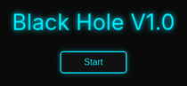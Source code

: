 <!DOCTYPE html>
<html lang="en">
<head>
  <meta charset="UTF-8">
  <meta name="viewport" content="width=device-width, initial-scale=1.0">
  <meta name="description" content="Black Hole V1.0: Open-source wireless testing tool powered by RTL8720DN.">
  <meta name="keywords" content="Black Hole, wireless testing, RTL8720, cybersecurity, open-source">
  <meta name="author" content="unnamedperson488">
  <meta property="og:title" content="Black Hole V1.0">
  <meta property="og:description" content="Explore wireless testing with Black Hole V1.0.">
  <meta property="og:image" content="https://via.placeholder.com/1200x630?text=Black+Hole+V1.0">
  <meta property="og:url" content="https://unnamedperson488.github.io/BlackHoleV1.0">
  <meta name="twitter:card" content="summary_large_image">
  <meta http-equiv="Content-Security-Policy" content="default-src 'self'; script-src 'self' https://cdnjs.cloudflare.com; style-src 'self' 'unsafe-inline' https://cdnjs.cloudflare.com; img-src 'self' https://via.placeholder.com https://raw.githubusercontent.com; connect-src 'self' https://github.com; frame-src 'self' https://www.youtube.com;">
  <link rel="stylesheet" href="https://cdnjs.cloudflare.com/ajax/libs/font-awesome/6.4.0/css/all.min.css">
  <link href="https://fonts.googleapis.com/css2?family=Orbitron:wght@400;700&display=swap" rel="stylesheet">
  <title>Black Hole V1.0</title>
  <style>
    :root {
      --primary-color: #00eaff;
      --accent-color: #22ff00;
      --bg-color: #0a0a0a;
      --card-bg: rgba(17, 17, 17, 0.8);
      --text-color: #e0e0e0;
      --shadow-glow: 0 0 10px rgba(0, 234, 255, 0.4);
    }

    [data-theme="light"] {
      --bg-color: #f5f5f5;
      --card-bg: rgba(255, 255, 255, 0.9);
      --text-color: #333;
      --shadow-glow: 0 0 10px rgba(0, 234, 255, 0.2);
    }

    body {
      background-color: var(--bg-color);
      color: var(--text-color);
      font-family: 'Orbitron', sans-serif;
      font-size: 18px;
      line-height: 1.6;
      margin: 0;
      position: relative;
      overflow-x: hidden;
      transition: background-color 0.3s ease, color 0.3s ease;
    }

    #boot-screen {
      position: fixed;
      top: 0;
      left: 0;
      width: 100%;
      height: 100%;
      background: #0a0a0a;
      display: flex;
      flex-direction: column;
      justify-content: center;
      align-items: center;
      z-index: 10000;
      opacity: 1;
      transition: opacity 0.5s ease;
    }

    #boot-screen.hidden {
      opacity: 0;
      pointer-events: none;
    }

    .boot-logo {
      font-size: 2.5rem;
      color: var(--primary-color);
      text-shadow: 0 0 10px var(--primary-color);
      animation: pulse 1.5s infinite;
      margin-bottom: 20px;
    }

    .boot-progress {
      width: 200px;
      height: 10px;
      background: #111;
      border: 2px solid var(--primary-color);
      border-radius: 5px;
      overflow: hidden;
      margin-bottom: 20px;
    }

    .boot-progress-fill {
      width: 0;
      height: 100%;
      background: var(--accent-color);
      transition: width 5s linear;
    }

    .start-button {
      width: 120px;
      height: 40px;
      background: #111;
      border: 2px solid var(--primary-color);
      border-radius: 6px;
      color: var(--primary-color);
      font-family: 'Orbitron', sans-serif;
      font-size: 1rem;
      font-weight: 500;
      cursor: pointer;
      box-shadow: var(--shadow-glow);
      transition: all 0.3s ease;
    }

    .start-button:hover {
      background: rgba(0, 234, 255, 0.2);
      transform: scale(1.05);
      box-shadow: 0 0 15px rgba(0, 234, 255, 0.7);
      animation: neon-flicker 0.5s ease-in-out;
    }

    .start-button:active, .start-button.pulse {
      animation: glow-burst 0.2s;
    }

    .start-button:disabled {
      opacity: 0.5;
      cursor: not-allowed;
    }

    @keyframes pulse {
      0%, 100% { transform: scale(1); }
      50% { transform: scale(1.05); }
    }

    @keyframes neon-flicker {
      0%, 100% { box-shadow: 0 0 10px var(--primary-color); }
      50% { box-shadow: 0 0 20px var(--primary-color), 0 0 30px var(--primary-color); }
    }

    @keyframes glow-burst {
      0% { box-shadow: 0 0 10px var(--primary-color); }
      50% { box-shadow: 0 0 20px var(--primary-color), 0 0 40px var(--primary-color); }
      100% { box-shadow: 0 0 10px var(--primary-color); }
    }

    .stars, .twinkling, .clouds {
      position: fixed;
      top: 0;
      left: 0;
      width: 100%;
      height: 100%;
      z-index: -1;
      opacity: 0;
      transition: opacity 1s ease;
    }

    .stars.loaded, .twinkling.loaded, .clouds.loaded {
      opacity: 1;
    }

    .stars {
      background: var(--bg-color) url('https://raw.githubusercontent.com/SelfMadeSystem/uiverse-contributions/main/quiet-snail-9/stars.png') repeat top center;
    }

    .twinkling {
      background: transparent url('https://raw.githubusercontent.com/SelfMadeSystem/uiverse-contributions/main/quiet-snail-9/twinkling.png') repeat top center;
      animation: move-twink-back 200s linear infinite;
    }

    .clouds {
      background: transparent url('https://raw.githubusercontent.com/SelfMadeSystem/uiverse-contributions/main/quiet-snail-9/clouds.png') repeat top center;
      animation: move-clouds-back 200s linear infinite;
      opacity: 0.5;
    }

    @keyframes move-twink-back {
      from { background-position: 0 0; }
      to { background-position: -10000px 5000px; }
    }

    @keyframes move-clouds-back {
      from { background-position: 0 0; }
      to { background-position: 10000px 0; }
    }

    .loading-spinner {
      position: fixed;
      top: 50%;
      left: 50%;
      transform: translate(-50%, -50%);
      border: 4px solid var(--primary-color);
      border-top: 4px solid var(--accent-color);
      border-radius: 50%;
      width: 40px;
      height: 40px;
      animation: spin 1s linear infinite;
      z-index: 9999;
      opacity: 1;
      transition: opacity 0.5s ease;
    }

    .loading-spinner.hidden {
      opacity: 0;
    }

    @keyframes spin {
      0% { transform: translate(-50%, -50%) rotate(0deg); }
      100% { transform: translate(-50%, -50%) rotate(360deg); }
    }

    .wrapper {
      width: 100%;
      background: var(--card-bg);
      padding: 10px 0;
      position: sticky;
      top: 0;
      z-index: 1000;
      box-shadow: var(--shadow-glow);
      backdrop-filter: blur(5px);
      display: none;
    }

    .wrapper.visible {
      display: block;
    }

    .text {
      display: flex;
      justify-content: center;
      align-items: center;
      border: 2px solid var(--primary-color);
      border-left: none;
      border-right: none;
      padding: 5px 0;
      box-shadow: var(--shadow-glow);
    }

    .name {
      font-size: 2.5rem;
      color: var(--primary-color);
      text-shadow: 0 0 5px var(--primary-color);
      font-weight: 700;
      text-align: center;
      margin: 0;
      padding: 10px 0;
    }

    .nav-wrapper {
      display: flex;
      justify-content: center;
      padding: 10px 0;
      display: none;
    }

    .nav-wrapper.visible {
      display: flex;
    }

    .card.nav-card {
      width: 100%;
      max-width: 900px;
      background: var(--card-bg);
      border: 2px solid var(--primary-color);
      border-radius: 10px;
      padding: 15px;
      box-shadow: var(--shadow-glow);
      backdrop-filter: blur(5px);
    }

    .card.nav-card .list {
      list-style: none;
      display: flex;
      flex-direction: row;
      flex-wrap: wrap;
      gap: 10px;
      padding: 0;
      margin: 0;
      justify-content: center;
    }

    .card.nav-card .list .element {
      flex: 1;
      min-width: 100px;
      padding: 8px 12px;
      color: var(--text-color);
      background: #111;
      border: 2px solid var(--primary-color);
      border-radius: 6px;
      text-align: center;
      cursor: pointer;
      transition: all 0.3s ease;
      outline: none;
    }

    .card.nav-card .list .element:hover {
      background: rgba(0, 234, 255, 0.2);
      color: var(--primary-color);
      transform: translateY(-2px);
      box-shadow: var(--shadow-glow);
      animation: neon-flicker 0.5s ease-in-out;
    }

    .card.nav-card .list .element:active, .card.nav-card .list .element.pulse {
      animation: glow-burst 0.2s;
    }

    .card.nav-card .list .element .label {
      font-size: 0.938rem;
      font-weight: 600;
    }

    .card.product-card {
      width: 100%;
      max-width: 250px;
      background: var(--card-bg);
      border: 2px solid var(--primary-color);
      border-radius: 12px;
      overflow: hidden;
      box-shadow: var(--shadow-glow);
      transition: transform 0.3s ease, box-shadow 0.3s ease;
      margin: 20px auto;
      text-decoration: none;
      color: inherit;
      backdrop-filter: blur(5px);
    }

    .product-card:hover {
      transform: scale(1.05);
      box-shadow: 0 0 20px rgba(0, 234, 255, 0.5);
    }

    .product-card__img {
      width: 100%;
      height: 150px;
      object-fit: cover;
      border-bottom: 2px solid var(--primary-color);
      border-radius: 10px 10px 0 0;
      loading: lazy;
    }

    .product-card__content {
      padding: 10px;
      text-align: center;
    }

    .product-card__content h3 {
      font-size: 1.2rem;
      color: var(--primary-color);
      margin: 0 0 5px;
    }

    .product-card__content p {
      font-size: 0.9rem;
      color: var(--text-color);
      margin: 0;
    }

    .product-info {
      width: 100%;
      max-width: 600px;
      background: var(--card-bg);
      border: 2px solid var(--primary-color);
      border-radius: 8px;
      padding: 15px;
      box-shadow: var(--shadow-glow);
      margin: 20px auto;
      backdrop-filter: blur(5px);
    }

    .product-info h4 {
      font-size: 1.4rem;
      color: var(--primary-color);
      margin: 0 0 10px;
    }

    .product-info ul {
      list-style: none;
      padding: 0;
      margin: 0 0 20px;
    }

    .product-info li {
      font-size: 0.938rem;
      color: var(--accent-color);
      margin-bottom: 8px;
    }

    .product-info li span.key {
      color: var(--text-color);
      font-weight: 600;
    }

    .social-media-button, .github-button, .new-discord-button, .flasher-button, .simulator-button, .newsletter-button {
      width: 140px;
      height: 40px;
      background: #111;
      border: 2px solid var(--primary-color);
      border-radius: 6px;
      color: var(--primary-color);
      font-family: 'Orbitron', sans-serif;
      font-size: 0.938rem;
      font-weight: 500;
      cursor: pointer;
      display: inline-flex;
      align-items: center;
      justify-content: center;
      gap: 5px;
      box-shadow: var(--shadow-glow);
      transition: all 0.3s ease;
      text-decoration: none;
    }

    .social-media-button:hover, .github-button:hover, .new-discord-button:hover, .flasher-button:hover, .simulator-button:hover, .newsletter-button:hover {
      background: rgba(0, 234, 255, 0.2);
      transform: scale(1.05);
      box-shadow: 0 0 15px rgba(0, 234, 255, 0.7);
      animation: neon-flicker 0.5s ease-in-out;
    }

    .social-media-button:active, .github-button:active, .new-discord-button:active, .flasher-button:active, .simulator-button:active, .newsletter-button:active,
    .social-media-button.pulse, .github-button.pulse, .new-discord-button.pulse, .flasher-button.pulse, .simulator-button.pulse, .newsletter-button.pulse {
      animation: glow-burst 0.2s;
    }

    .social-media-button:disabled, .flasher-button:disabled {
      opacity: 0.5;
      cursor: not-allowed;
    }

    .social-media-buttons {
      display: flex;
      justify-content: center;
      gap: 15px;
      flex-wrap: wrap;
      margin: 20px 0;
    }

    .flasher-card {
      width: 100%;
      max-width: 500px;
      background: var(--card-bg);
      border: 2px solid var(--primary-color);
      border-radius: 8px;
      padding: 15px;
      box-shadow: var(--shadow-glow);
      margin: 0 auto 20px;
      text-align: center;
      backdrop-filter: blur(10px);
    }

    #port-select, #firmware-upload, .ota-input, #newsletter-input {
      width: 80%;
      max-width: 300px;
      padding: 8px;
      margin: 10px 0;
      background: #111;
      border: 2px solid var(--primary-color);
      border-radius: 5px;
      color: var(--text-color);
      font-family: 'Orbitron', sans-serif;
      font-size: 0.938rem;
      box-shadow: var(--shadow-glow);
      transition: box-shadow 0.3s ease;
    }

    #port-select:focus, #firmware-upload:focus, .ota-input:focus, #newsletter-input:focus {
      outline: none;
      box-shadow: 0 0 15px rgba(0, 234, 255, 0.5);
    }

    .progress-bar {
      width: 80%;
      height: 10px;
      background: #111;
      border: 1px solid var(--primary-color);
      border-radius: 5px;
      margin: 15px auto;
      overflow: hidden;
    }

    .progress-fill {
      width: 0;
      height: 100%;
      background: var(--accent-color);
      transition: width 0.3s ease;
    }

    #flasher-status {
      font-size: 0.938rem;
      color: var(--text-color);
      margin: 10px 0;
    }

    #flasher-log {
      width: 80%;
      max-width: 300px;
      max-height: 100px;
      margin: 10px auto;
      background: #111;
      border: 1px solid var(--primary-color);
      border-radius: 5px;
      padding: 10px;
      font-size: 0.875rem;
      overflow-y: auto;
      text-align: left;
    }

    .section {
      display: none;
      padding: 20px;
      max-width: 900px;
      margin: 0 auto 30px;
      background: var(--card-bg);
      border-radius: 8px;
      box-shadow: var(--shadow-glow);
      backdrop-filter: blur(10px);
    }

    .section.active {
      display: block;
    }

    .glow-title {
      font-size: 2rem;
      color: var(--primary-color);
      text-shadow: 0 0 5px var(--primary-color);
      margin-bottom: 20px;
    }

    .glow-block {
      border: 1px solid rgba(0, 234, 255, 0.2);
      padding: 15px;
      margin-bottom: 15px;
      background: var(--card-bg);
      border-radius: 8px;
      box-shadow: var(--shadow-glow);
      backdrop-filter: blur(5px);
    }

    .glow-block h3 {
      font-size: 1.4rem;
      color: var(--text-color);
      margin-bottom: 10px;
    }

    #discord-link {
      text-align: center;
      margin: 20px 0;
    }

    #discord-link a {
      color: #5865F2;
      font-weight: bold;
      text-decoration: none;
      font-size: 1rem;
      transition: color 0.3s ease;
    }

    #discord-link a:hover {
      color: #7289DA;
    }

    #faq-search {
      width: 100%;
      max-width: 600px;
      padding: 10px;
      margin-bottom: 20px;
      border: 2px solid var(--primary-color);
      background: #111;
      color: var(--text-color);
      border-radius: 5px;
      font-family: 'Orbitron', sans-serif;
      transition: box-shadow 0.3s ease;
    }

    #faq-search:focus {
      outline: none;
      box-shadow: 0 0 15px rgba(0, 234, 255, 0.5);
    }

    .details {
      margin-bottom: 15px;
      padding: 10px;
      border: 1px solid rgba(0, 234, 255, 0.2);
      border-radius: 5px;
      background: var(--card-bg);
      box-shadow: var(--shadow-glow);
      backdrop-filter: blur(5px);
    }

    summary {
      font-weight: 600;
      cursor: pointer;
      color: var(--text-color);
      font-size: 1rem;
      outline: none;
    }

    .theme-toggle {
      position: fixed;
      top: 20px;
      right: 20px;
      background: #111;
      border: 2px solid var(--primary-color);
      border-radius: 50%;
      width: 40px;
      height: 40px;
      cursor: pointer;
      display: flex;
      align-items: center;
      justify-content: center;
      box-shadow: var(--shadow-glow);
      transition: all 0.3s ease;
      display: none;
    }

    .theme-toggle.visible {
      display: flex;
    }

    .theme-toggle:hover {
      background: rgba(0, 234, 255, 0.2);
      animation: neon-flicker 0.5s ease-in-out;
    }

    .lang-switcher {
      position: fixed;
      top: 70px;
      right: 20px;
      background: var(--card-bg);
      border: 2px solid var(--primary-color);
      border-radius: 5px;
      padding: 5px;
      box-shadow: var(--shadow-glow);
      display: none;
    }

    .lang-switcher.visible {
      display: block;
    }

    .lang-switcher select {
      background: none;
      border: none;
      color: var(--primary-color);
      font-family: 'Orbitron', sans-serif;
      font-size: 0.938rem;
      cursor: pointer;
    }

    footer {
      background: var(--card-bg);
      padding: 20px;
      text-align: center;
      border-top: 2px solid var(--primary-color);
      box-shadow: var(--shadow-glow);
      margin-top: 40px;
      backdrop-filter: blur(10px);
      display: none;
    }

    footer.visible {
      display: block;
    }

    footer a {
      color: var(--primary-color);
      text-decoration: none;
      margin: 0 10px;
      transition: color 0.3s ease;
    }

    footer a:hover {
      color: var(--accent-color);
    }

    .discord-widget {
      max-width: 500px;
      margin: 20px auto;
      padding: 10px;
      background: var(--card-bg);
      border: 2px solid var(--primary-color);
      border-radius: 8px;
      box-shadow: var(--shadow-glow);
      backdrop-filter: blur(5px);
    }

    .simulator {
      background: #111;
      border: 2px solid var(--primary-color);
      border-radius: 10px;
      padding: 20px;
      margin: 20px auto;
      text-align: center;
      box-shadow: var(--shadow-glow);
      backdrop-filter: blur(5px);
    }

    .video-container {
      position: relative;
      width: 100%;
      max-width: 600px;
      margin: 20px auto;
      padding-bottom: 56.25%;
      height: 0;
      overflow: hidden;
    }

    .video-container iframe {
      position: absolute;
      top: 0;
      left: 0;
      width: 100%;
      height: 100%;
      border: 2px solid var(--primary-color);
      border-radius: 8px;
      box-shadow: var(--shadow-glow);
    }

    .newsletter-form {
      display: flex;
      justify-content: center;
      gap: 10px;
      margin: 20px 0;
    }

    /* Deauther Simulator UI */
    .deauther-simulator {
      display: none;
      background: var(--card-bg);
      border: 2px solid var(--primary-color);
      border-radius: 8px;
      padding: 20px;
      margin: 20px auto;
      max-width: 800px;
      box-shadow: var(--shadow-glow);
      backdrop-filter: blur(10px);
      font-family: 'Orbitron', sans-serif;
      color: var(--text-color);
    }

    .deauther-simulator.active {
      display: block;
    }

    .deauther-simulator h1 {
      font-size: 1.8rem;
      color: var(--primary-color);
      text-shadow: 0 0 5px var(--primary-color);
      text-align: center;
      margin-bottom: 20px;
      border-left: 5px solid var(--accent-color);
      border-right: 5px solid var(--accent-color);
      padding: 0.2em 1em;
      background: rgba(17, 17, 17, 0.8);
      border-radius: 3px;
    }

    .deauther-simulator h2 {
      font-size: 1.2rem;
      color: var(--primary-color);
      border-left: 5px solid var(--accent-color);
      padding: 0.4em 1em;
      background: rgba(17, 17, 17, 0.8);
      border-radius: 3px;
      margin: 1rem 0;
    }

    .deauther-simulator h3 {
      font-size: 1.1rem;
      color: var(--primary-color);
      text-align: center;
      background: rgba(17, 17, 17, 0.8);
      padding: 0.2em 1em;
      border-radius: 3px;
      width: 50%;
      margin: 0 auto 1rem;
    }

    .deauther-simulator table {
      border-collapse: collapse;
      width: 100%;
      margin-bottom: 2em;
    }

    .deauther-simulator th, .deauther-simulator td {
      border-bottom: 1px solid rgba(0, 234, 255, 0.3);
      padding: 10px 6px;
      text-align: left;
    }

    .deauther-simulator .tdFixed {
      text-align: center;
    }

    .deauther-simulator .tdMeter {
      padding-right: 10px;
    }

    .deauther-simulator .meter_background {
      background: #111;
      width: 100%;
    }

    .deauther-simulator .meter_foreground {
      color: var(--text-color);
      padding: 4px 0;
    }

    .deauther-simulator .meter_green {
      background: var(--accent-color);
    }

    .deauther-simulator .meter_orange {
      background: #FAA61A;
    }

    .deauther-simulator .meter_red {
      background: #F04747;
    }

    .deauther-simulator .meter_value {
      padding-left: 8px;
    }

    .deauther-simulator .checkBoxContainer {
      position: relative;
      padding-left: 25px;
      margin-bottom: 12px;
      cursor: pointer;
      font-size: 1rem;
      user-select: none;
      height: 32px;
      display: block;
    }

    .deauther-simulator .checkBoxContainer input {
      position: absolute;
      opacity: 0;
      cursor: pointer;
    }

    .deauther-simulator .checkmark {
      position: absolute;
      top: 8px;
      left: 0;
      height: 16px;
      width: 16px;
      background: #111;
      border: 2px solid var(--primary-color);
      border-radius: 4px;
    }

    .deauther-simulator .checkBoxContainer input:checked ~ .checkmark:after {
      content: "";
      position: absolute;
      display: block;
      left: 4px;
      top: 0px;
      width: 4px;
      height: 8px;
      border: solid var(--primary-color);
      border-width: 0 2px 2px 0;
      transform: rotate(45deg);
    }

    .deauther-simulator .button-container {
      display: flex;
      justify-content: flex-start;
      align-items: center;
      column-gap: 15px;
      margin: 10px 0;
    }

    .deauther-simulator .button-double {
      display: flex;
      flex-direction: column;
      row-gap: 15px;
    }

    .deauther-simulator input[type=submit] {
      width: 140px;
      height: 40px;
      background: #111;
      border: 2px solid var(--primary-color);
      border-radius: 6px;
      color: var(--primary-color);
      font-family: 'Orbitron', sans-serif;
      font-size: 0.938rem;
      font-weight: 500;
      cursor: pointer;
      box-shadow: var(--shadow-glow);
      transition: all 0.3s ease;
      text-transform: uppercase;
      text-align: center;
      line-height: 40px;
    }

    .deauther-simulator input[type=submit]:hover {
      background: rgba(0, 234, 255, 0.2);
      transform: scale(1.05);
      box-shadow: 0 0 15px rgba(0, 234, 255, 0.7);
      animation: neon-flicker 0.5s ease-in-out;
    }

    .deauther-simulator input[type=submit]:active {
      animation: glow-burst 0.2s;
    }

    .deauther-simulator input[type=text] {
      width: 138px;
      height: 40px;
      padding: 0 5px;
      background: #111;
      border: 2px solid var(--primary-color);
      border-radius: 6px;
      color: var(--text-color);
      font-family: 'Orbitron', sans-serif;
      text-align: center;
    }

    .deauther-simulator .right {
      display: flex;
      flex-direction: row-reverse;
    }

    .deauther-simulator .centered {
      display: flex;
      justify-content: center;
    }

    @media (max-width: 768px) {
      .name { font-size: 2rem; }
      .section { padding: 15px; margin: 0 10px 20px; }
      .glow-title { font-size: 1.8rem; }
      .card.nav-card .list { gap: 5px; }
      .card.nav-card .list .element { min-width: 80px; padding: 6px 8px; }
      .product-card { max-width: 200px; }
      .product-card__img { height: 120px; }
      #port-select, #firmware-upload, .ota-input, #newsletter-input { width: 90%; max-width: 250px; }
      .flasher-button, .social-media-button, .github-button, .new-discord-button, .simulator-button, .newsletter-button { width: 120px; height: 35px; font-size: 0.875rem; }
      .theme-toggle { top: 10px; right: 10px; width: 35px; height: 35px; }
      .lang-switcher { top: 60px; right: 10px; }
      .boot-logo { font-size: 2rem; }
      .start-button { width: 100px; height: 35px; font-size: 0.875rem; }
      .deauther-simulator h1 { font-size: 1.5rem; }
      .deauther-simulator h2 { font-size: 1rem; }
      .deauther-simulator h3 { font-size: 0.875rem; width: 80%; }
      .deauther-simulator table { font-size: 0.875rem; }
      .deauther-simulator .button, .deauther-simulator input[type=submit] { width: 120px; height: 35px; font-size: 0.875rem; }
      .deauther-simulator input[type= text] { width: 120px; }
    }
  </style>
</head>
<body>
  <div id="boot-screen">
    <div class="boot-logo">Black Hole V1.0</div>
    <div class="boot-progress" style="display: none;">
      <div class="boot-progress-fill"></div>
    </div>
    <button class="start-button" aria-label="Start loading">Start</button>
  </div>

  <div class="stars"></div>
  <div class="twinkling"></div>
  <div class="clouds"></div>

  <div class="theme-toggle" aria-label="Toggle theme">🌑</div>
  <div class="lang-switcher">
    <select class="lang-select" aria-label="Select language">
      <option value="en">English</option>
      <option value="es">Español</option>
    </select>
  </div>

  <div class="wrapper">
    <div class="text">
      <h1 class="header class="name">UNNAMEDPERSON</h1>
    </div>
  </div>

  <div class="nav-wrapper">
    <div class="card nav-card">
      <div class="nav">
        <nav>
          <ul class="list">
            <li class="element" tabindex="0" onclick="showSection('#home')"><span class="label nav-label">Home</span></li>
            <li class="element" tabindex="0" onclick="showSection('#product')"><span class="label nav-label">Product</span></li>
            <li class="element" tabindex="0" onclick="showSection('#media')"><span class="label nav-label">Media</span></li>
            <li class="element" tabindex="0" onclick="showSection('#demos')"><span class="label nav-label">Community</span></li>
            <li class="element" tabindex="0" onclick="showSection('#about')"><span class="label nav-label">About</span></li>
            <li class="element" tabindex="0" onclick="showSection('#faq')"><span class="label nav-label">FAQ</span></li>
            <li class="element" tabindex="0" onclick="showSection('#firmware')"><span class="label nav-label">Firmware</span></li>
          </ul>
        </nav>
      </div>
    </div>

  <section id="home" class="section active">
    <h2 class="glow-title" id="home-title">🌌 Welcome to Black Hole V1.0</h2>
    <p>An open-source platform for wireless testing and cybersecurity exploration.</p>
    <div class="glow-block">
      <h3>Our Mission</h3>
      <p>Providing tools and resources for enthusiasts to explore wireless networks securely.</p>
    </div>
    <div class="glow-block">
      <h3>Project Roadmap</h3>
      <ul>
        <li><strong>Q3 2025:</strong> Firmware v1.3.0 with improved WiFi.</li>
        <li><strong>Q4 2025:</strong> Community-driven feature updates.</li>
      </ul>
    </div>
    <div class="glow-block">
      <h3>Stay Updated</h3>
      <form id="newsletter-form" class="newsletter-form">
        <input type="email" id="newsletter-input" placeholder="Enter your email" aria-label="Newsletter email" required>
        <button type="submit" class="newsletter-button" aria-label="Subscribe">Subscribe</button>
      </form>
    </div>
    <div class="social-media-buttons">
      <a href="https://instagram.com/unnamedperson488" class="social-media-button" target="_blank" aria-label="Instagram"><i class="fab fa-instagram"></i> Instagram</a>
      <a href="https://youtube.com/@unnamedperson488" class="social-media-button" target="_blank" aria-label="YouTube"><i class="fab fa-youtube"></i> YouTube</a>
      <a href="https://tiktok.com/@unnamedperson488" class="social-media-button" target="_blank" aria-label="TikTok"><i class="fab fa-tiktok"></i> TikTok</a>
    </div>
  </section>

  <section id="product" class="section">
    <h2 class="glow-title">📦 Product</h2>
    <div class="glow-block">
      <h3>Black Hole V1.0</h3>
      <a href="#" onclick="showSection('#blackHole'); return false;" class="product-card" aria-label="View Black Hole V1.0">
        <img src="https://via.placeholder.com/250x150?text=Black+Hole+V1.0" alt="Black Hole V1.0" class="product-card__img" width="250" height="150">
        <div class="product-card__content">
          <h3>Black Hole V1.0</h3>
          <p>$149</p>
        </div>
      </a>
    </div>
  </section>

  <section id="blackHole" class="section">
    <h2 class="glow-title">📱 Black Hole V1.0</h2>
    <div class="glow-block">
      <h3>Overview</h3>
      <img src="https://via.placeholder.com/600x400?text=Black+Hole+V1.0" alt="Black Hole V1.0" width="600" height="400">
      <p><strong>Black Hole V1.0 - $149</strong></p>
      <p>An open-source wireless testing tool powered by RTL8720DN for cybersecurity enthusiasts.</p>
      <div class="product-info">
        <h4>Features</h4>
        <ul>
          <li>Dual-band WiFi (2.4/5GHz)</li>
          <li>2 SMA antennas</li>
          <li>Open-source firmware</li>
          <li>1200mAh rechargeable battery</li>
          <li>USB-C connectivity</li>
        </ul>
        <h4>Specifications</h4>
        <ul>
            <li><span class="key">MCU:</span> RTL8720DN (Dual-Core)</li>
            <li><span class="key">Connectivity:</span> WiFi 802.11 a/b/g/n</li>
            <li><span class="key">Memory:</span> 4MB Flash</li>
            <li><span class="key">Dimensions:</span> 75x50x15mm</li>
            <li><span class="key">Weight:</span> 50g</li>
          </ul>
          <h4>Use Cases</h4>
          <ul>
            <li>Ethical WiFi network testing</li>
            <li>IoT device prototyping</li>
            <li>Learning wireless protocols</li>
          </ul>
          <h4>Package Includes</h4>
          <ul>
            <li>Black Hole V1.0 device</li>
            <li>2x SMA</li>
            <li>USB-C cable</li>
            <li>Quick start guide</li>
          </ul>
        </div>
        <div id="discord-link">
          <a href="https://discord.gg/PdpuDvVD" class="new-discord-button" target="_blank" aria-label="Join Discord">
            <i class="fab fa-discord"></i> Join Discord
          </a>
        </div>
      </div>
    </div>
  </section>

  <section id="media" class="section">
    <h2 class="glow-title">📸 Media</h2>
    <div class="glow-block">
      <h3>Demo Video</h3>
      <p>Watch Black Hole V1.0 in action.</p>
      <div class="video-container">
        <iframe src="https://www.youtube.com/embed/dQw4w9WgXcQ" title="YouTube video" allow="accelerometer; autoplay; clipboard-write; encrypted-media; gyroscope; picture-in-picture" allowfullscreen></iframe>
      </div>
    </div>
    <div class="glow-block">
      <h3>Community Media</h3>
      <p>Explore user-generated content.</p>
      <ul>
        <li><a href="https://instagram.com/p/CyZ3X2vLPMz/" target="_blank">Instagram: Custom setup</a></li>
        <li><a href="https://youtube.com/watch?v=example123" target="_blank">YouTube: User tutorial</a></li>
      </ul>
      <div id="discord-link">
        <a href="https://discord.gg/PdpuDvVD" class="new-discord-button" target="_blank" aria-label="Share on Discord">
          <i class="fab fa-discord"></i> Share on Discord
        </a>
      </div>
    </div>
    <div class="social-media-buttons">
      <a href="https://instagram.com/unnamedperson488" class="social-media-button" target="_blank" aria-label="Instagram"><i class="fab fa-instagram"></i> Instagram</a>
      <a href="https://youtube.com/@unnamedperson488" class="social-media-button" target="_blank" aria-label="YouTube"><i class="fab fa-youtube"></i> YouTube</a>
      <a href="https://tiktok.com/@unnamedperson488" class="social-media-button" target="_blank" aria-label="TikTok"><i class="fab fa-tiktok"></i> TikTok</a>
    </div>
  </section>

  <section id="demos" class="section">
    <h2 class="glow-title">🤝 Community</h2>
    <div class="glow-block">
      <h3>Join our Community</h3>
      <p>Connect with other cybersecurity enthusiasts.</p>
      <div class="discord-widget">
        <p>TODO: Add Discord server ID for widget.</p>
      </div>
      <div id="discord-link">
        <a href="https://discord.gg/PdpuDvVD" class="new-discord-button" target="_blank" aria-label="Join Discord">
          <i class="fab fa-discord"></i> Join Discord
        </a>
      </div>
    </div>
    <div class="glow-block">
      <h3>Simulator</h3>
      <p>Explore the Black Hole V1.0 Deauther interface.</p>
      <div class="simulator">
        <button id="simulator-button" class="simulator-button" aria-label="Toggle Deauther simulator">Toggle Simulator</button>
        <div id="deauther-simulator" class="deauther-simulator">
          <div class="container">
            <h1 class="bold">Black Hole V1.0 Deauther</h1>
            <div class="right">
              <div class="button-container">
                <form method="post" action="#">
                  <input type="submit" value="Rescan Network" disabled aria-label="Rescan Network">
                </form>
                <form method="post" action="#">
                  <input type="submit" value="Refresh page" disabled aria-label="Refresh page">
                </div>
              </div>
            </form>
            <div class="right">
              <form method="post" action="#">
                <div class="button-container">
                  <input type="submit" value="Start Attack!" disabled aria-label="Start Attack">
                </div>
              </form>
            </div>
            <div class="right">
              <form method="post" action="#">
                <div class="button-container">
                  <input type="submit" value="Stop" disabled aria-label="Stop Attack">
                </div>
              </form>
            </div>
            <h2>Dashboard</h2>
            <table>
              <tr><th>State</th><th>Current Value</th></tr>
              <tr><td>Status Attack</td><td>Stopped</td></tr>
              <tr><td>tLED Enabled</td><td>Enabled</td></tr>
              <tr><td>Frame Sent</td><td>t0</td></tr>
              <tr><td>Send Delay</td></td>5</td></tr>
              <tr><td>tNumber of frames send each time</td><td>t5</td></tr>
            </table>
            <h2>Setup</h2>
            <div class="right">
              <div class="button-double">
                <form method="post" action="#">
                  <div class="button-container">
                    <input class="longInput" type="text" name="frames" placeholder="Number of frames" disabled>
                    <input type="submit" value="Set frames" disabled aria-label="Set frames">
                  </div>
                </form>
                <form method="post" action="#">
                  <div class="button-container">
                    <input class="longInput" type="text" name="delay" placeholder="Send delay" disabled>
                    <input type="submit" value="Set delay" disabled aria-label="Set delay">
                  </div>
                </form>
              </div>
            </div>
            <h2>LED Options</h2>
            <div class="right">
              <div class="button-container">
                <form method="post" action="#">
                  <input type="submit" value="Turn on LED" disabled aria-label="Turn on LED">
                </form>
                <form method="post" action="#">
                  <input type="submit" value="Turn off LED" disabled aria-label="Turn off LED">
                </div>
              </div>
            </div>
          </div>
        </div>
      </div>
    </section>

    <section id="about" class="section">
      <h2 class="glow-title">🔭 About</h2>
      <div class="glow-block">
        <p>Black Hole V1.0 is an open-source project by unnamedperson488 to support wireless testing and learning.</p>
        <a href="https://github.com/unnamedperson488/BlackHoleV1.0" class="github-button" target="_blank" aria-label="Contribute on GitHub">
          <i class="fab fa-github"></i> Contribute on GitHub
        </a>
      </div>
    </section>

    <section id="faq" class="section">
      <h2 class="glow-title">❓ FAQ</h2>
      <input type="text" id="faq-search" placeholder="Search FAQs..." aria-label="Search FAQs">
      <div class="details">
        <summary>What is Black Hole V1.0?</summary>
        <p>An open-source wireless testing tool for cybersecurity and IoT applications.</p>
      </div>
      <div class="details">
        <summary>Is it legal to use?</summary>
        <p>Yes, for ethical hacking and testing within legal boundaries.</p>
      </div>
      <div class="details">
        <summary>How do I enter Download Mode?</summary>
        <p>Connect LOG to VCC, EN to GND, power on VCC, then disconnect LOG.</p>
      </div>
      <div class="details">
        <summary>Can I develop custom firmware?</summary>
        <p>Yes, use the RTL8720DN SDK and our GitHub repository.</p>
      </div>
      <div class="details">
        <summary>How do I get support?</summary>
        <p>Join our Discord community for help and updates.</p>
      </div>
    </section>

    <section id="firmware" class="section">
      <h2 class="glow-title flash-title">📱 Flash Firmware</h2>
      <div class="glow-block">
        <h3>Firmware Update</h3>
        <p>Update to v1.2.3 for optimal performance. Use Chrome/Edge:</p>
        <ol>
          <li>Connect via USB-C or serial.</li>
          <li>Refresh ports and select USB.</li>
          <li>Click Connect.</li>
          <li>Enter Flash Mode.</li>
          <li>Erase flash if needed.</li>
          <li>Flash .bin file.</li>
          <li>Reset.</li>
        </ol>
        <svg width="200" height="100" viewBox="0 0 200 100" style="max-width: 100%; margin: 10px auto; display: block;">
          <rect x="50" y="20" width="100" height="60" fill="#111" stroke="#00eaff" stroke-width="2"/>
          <text x="55" y="35" fill="#fff" font-size="10">Log</text>
          <text x="55" y="50" fill="#fff" font-size="10">EN</text>
          <text x="55" y="65" fill="#fff" font-size="10">GND/VCC</text>
          <line x1="45" y1="30" x2="30" y2="30" stroke="#00eaff"/>
          <line x1="45" y1="45" x2="30" y2="45" stroke="#00eaff"/>
          <line x1="45" y1="60" x2="30" y2="60" stroke="#00eaff"/>
        </svg>
        <div class="flasher-card">
          <select id="port-select" aria-label="Select port"></select>
          <input type="file" id="firmware-upload" accept=".bin" aria-label="Select firmware file">
          <input type="text" class="ota-input" placeholder="Enter OTA IP" aria-label="OTA IP">
          <button class="flasher-button refresh" aria-label="Refresh ports">Refresh</button>
          <button class="flasher-button connect" aria-label="Connect to device">Connect</button>
          <button class="flasher-button erase" disabled aria-label="Erase flash">Erase</button>
          <button class="flasher-button flash" disabled aria-label="Flash firmware">Flash</button>
          <button class="flasher-button ota" aria-label="Check OTA updates">OTA</button>
          <div class="progress-bar">
            <div class="progress-fill"></div>
          </div>
          <p id="flasher-status">Click 'Refresh' to begin.</p>
          <div id="flasher-log"></div>
          <p><a href="https://github.com/unnamedperson488/BlackHoleV1.0/wiki/Troubleshooting" target="_blank">Troubleshooting</a> | <a href="https://discord.gg/PdpuDvVD" target="_blank" aria-label="Discord">Browse Discord</a></p>
        </div>
      </div>
      <div class="glow-block">
        <h3>Version History</h3>
        <ul>
          <li><strong>v1.2.3 (May 2025):</strong> Improved WiFi stability and battery life.</li>
          <li><strong>v1.1.0 (Jan 2025):</strong> Added OTA support.</li>
          <li><strong>v1.0.0 (Nov 2024):</strong> Initial release.</li>
        </ul>
        <a href="https://github.com/unnamedperson488/BlackHoleV1.0/releases" class="github-button" target="_blank" aria-label="Firmware downloads">Firmware Downloads</a>
      </div>
      <div class="glow-block">
        <h3>Troubleshooting</h3>
        <ul>
          <li><strong>Port Not Detected:</strong> Ensure USB drivers are installed.</li>
          <li><strong>Flash Failed:</strong> Verify Download Mode connections.</li>
          <li><strong>OTA Issues:</strong> Check WiFi connection and IP address.</li>
        </ul>
      </div>
      <div class="glow-block">
        <h3>OTA Setup</h3>
        <p>Enable OTA updates:</p>
        <ol>
          <li>Connect device to WiFi via USB configuration.</li>
          <li>Note the device’s IP address.</li>
          <li>Enter IP in the OTA field and click “OTA.”</li>
        </ol>
      </div>
    </section>

    <footer>
      <p>© 2025 unnamedperson488. All rights reserved.</p>
      <p>
        <a href="https://github.com/unnamedperson488" target="_blank" aria-label="GitHub">GitHub</a> |
        <a href="https://discord.gg/PdpuDvVD" target="_blank" aria-label="Discord">Discord</a> |
        <a href="mailto:support@blackholev1.org" aria-label="Email support">Contact</a>
      </p>
    </footer>

    <script>
      // Boot Animation
      window.addEventListener('load', () => {
        const bootScreen = document.querySelector('#boot-screen');
        const bootProgress = document.querySelector('.boot-progress-fill');
        const startButton = document.querySelector('.start-button');
        const backgrounds = document.querySelectorAll('.stars, .twinkling, .clouds');
        const spinner = document.querySelector('.loading-spinner') || document.createElement('div');
        spinner.classList.add('loading-spinner');
        document.body.appendChild(spinner);
        const wrapper = document.querySelector('.wrapper');
        const navWrapper = document.querySelector('.nav-wrapper');
        const themeToggle = document.querySelector('.theme-toggle');
        const langSwitcher = document.querySelector('.lang-switcher');
        const footer = document.querySelector('footer');

        const loadImage = (url) => new Promise(resolve => {
          const img = new Image();
          img.src = url;
          img.onload = img.onerror = resolve;
        });

        startButton.addEventListener('click', () => {
          startButton.disabled = true;
          startButton.style.display = 'none';
          bootProgress.parentElement.style.display = 'block';
          spinner.classList.remove('hidden');

          Promise.all([
            loadImage('https://raw.githubusercontent.com/SelfMadeSystem/uiverse-contributions/main/quiet-snail-9/stars.png'),
            loadImage('https://raw.githubusercontent.com/SelfMadeSystem/uiverse-contributions/main/quiet-snail-9/twinkling.png'),
            loadImage('https://raw.githubusercontent.com/SelfMadeSystem/uiverse-contributions/main/quiet-snail-9/clouds.png')
          ]).then(() => {
            spinner.classList.add('hidden');
            backgrounds.forEach(bg => bg.classList.add('loaded'));
            bootProgress.style.width = '100%';
            setTimeout(() => {
              bootScreen.classList.add('hidden');
              wrapper.classList.add('visible');
              navWrapper.classList.add('visible');
              document.querySelector('#home').classList.add('active');
              themeToggle.classList.add('visible');
              langSwitcher.classList.add('visible');
              footer.classList.add('visible');
            }, 500);
          });
        });
      // Theme Toggle Switcher
      const themeToggle = document.querySelector('.theme-toggle');
      if (themeToggle) {
        themeToggle.addEventListener('click', () => {
          const isDark = document.body.dataset.theme !== 'light';
          document.body.dataset.theme = isDark ? 'light' : 'dark';
          localStorage.setItem('theme', isDark ? 'light' : 'dark');
          themeToggle.textContent = isDark ? '☀️' : '🌑';
        });
        const savedTheme = localStorage.getItem('theme') || 'dark';
        document.body.dataset.theme = savedTheme;
        themeToggle.textContent = savedTheme === 'light' ? '🌑' : '☀️';
      }

      // Language Switcher
      const translations = {
        en: { home: 'Home', product: 'Product', media: 'Media', demos: 'Community', about: 'About', faq: 'FAQ', firmware: 'Firmware', welcome: 'Welcome to Black Hole V1.0', flash: 'Flash Firmware' },
        es: { home: 'Inicio', product: 'Producto', media: 'Medios', demos: 'Comunidad', about: 'Acerca', faq: 'Preguntas', firmware: 'Firmware', welcome: 'Bienvenido a Black Hole V1.0', flash: 'Actualizar Firmware' }
      };

      const langSelect = document.querySelector('.lang-select');
      if (langSelect) {
        langSelect.addEventListener('change', () => {
          const lang = langSelect.value;
          document.querySelectorAll('.nav-label').forEach((el, i) => {
            const key = ['home', 'product', 'media', 'demos', 'about', 'faq', 'firmware'][i];
            el.textContent = translations[lang][key];
          });
          document.querySelector('#home-title').textContent = translations[lang].welcome;
          document.querySelector('.flash-title').textContent = translations[lang].flash;
          localStorage.setItem('language', lang);
        });
        const savedLang = localStorage.getItem('language') || 'en';
        langSelect.value = savedLang;
        langSelect.dispatchEvent(new Event('change'));
      }

      // Section Switching
      function showSection(id) {
        document.querySelectorAll('.section').forEach(section => section.classList.remove('active'));
        const target = document.querySelector(id);
        if (target) target.classList.add('active');
      }

      // Web Flasher
      const portSelect = document.querySelector('#port-select');
      const refreshButton = document.querySelector('.flasher-button.refresh');
      const connectButton = document.querySelector('.flasher-button.connect');
      const eraseButton = document.querySelector('.flasher-button.erase');
      const flashButton = document.querySelector('.flasher-button.flash');
      const otaButton = document.querySelector('.flasher-button.ota');
      const firmwareUpload = document.querySelector('#firmware-upload');
      const otaInput = document.querySelector('.ota-input');
      const progressFill = document.querySelector('.progress-fill');
      const statusText = document.querySelector('#flasher-status');
      const flasherLog = document.querySelector('#flasher-log');
      let selectedPort = null;

      function logMessage(msg) {
        flasherLog.innerHTML += `<p>${new Date().toLocaleTimeString()}: ${msg}</p>`;
        flasherLog.scrollTop = flasherLog.scrollHeight;
      }

      async function populatePorts() {
        if (!navigator.serial) {
          statusText.textContent = 'Web Serial API not supported. Use Chrome/Edge.';
          logMessage('Browser not supported');
          [portSelect, refreshButton, connectButton, eraseButton, flashButton, otaButton].forEach(btn => btn.disabled = true);
          return;
        }

        try {
          const ports = await navigator.serial.getPorts();
          portSelect.innerHTML = '<option value="">Select Port</option>';
          ports.forEach((port, index) => {
            const info = port.getInfo();
            const option = document.createElement('option');
            option.value = index;
            option.text = `Port ${index + 1} (USB: ${info.usbVendorId || 'N/A'}:${info.usbProductId || 'N/A'})`;
            portSelect.appendChild(option);
          });
          statusText.textContent = ports.length ? 'Select a port and click Connect.' : 'No ports detected.';
          logMessage(ports.length ? 'Ports detected' : 'No ports found');
        } catch (error) {
          statusText.textContent = `Error listing ports: ${error.message}`;
          logMessage(`Port error: ${error.message}`);
        }
      }

      if (refreshButton) {
        refreshButton.addEventListener('click', async (e) => {
          e.target.classList.add('pulse');
          statusText.textContent = 'Refreshing ports...';
          logMessage('Refreshing ports');
          await populatePorts();
          setTimeout(() => e.target.classList.remove('pulse'), 200);
        });
      }

      if (connectButton) {
        connectButton.addEventListener('click', async (e) => {
          e.target.classList.add('pulse');
          const portIndex = parseInt(portSelect.value);
          if (isNaN(portIndex)) {
            statusText.textContent = 'Please select a port';
            logMessage('No port selected');
            setTimeout(() => e.target.classList.remove('pulse'), 200);
            return;
          }

          try {
            const ports = await navigator.serial.getPorts();
            selectedPort = ports[portIndex];
            if (!selectedPort) {
              throw new Error('Invalid port selected');
            }
            await selectedPort.open({ baudRate: 115200 });
            statusText.textContent = 'Connected. Enter Download Mode (LOG_TX to VCC, EN to GND, then disconnect LOG_TX).';
            logMessage('Connected to port');
            flashButton.disabled = false;
            eraseButton.disabled = false;
            connectButton.disabled = true;
            refreshButton.disabled = true;
            portSelect.disabled = true;
            setTimeout(() => e.target.classList.remove('pulse'), 200);
          } catch (error) {
            statusText.textContent = `Error connecting: ${error.message}`;
            logMessage(`Connection error: ${error.message}`);
            setTimeout(() => e.target.classList.remove('pulse'), 200);
          }
        });
      }

      if (eraseButton) {
        eraseButton.addEventListener('click', async (e) => {
          e.target.classList.add('pulse');
          if (!selectedPort) {
            statusText.textContent = 'No device connected';
            logMessage('No device for erase');
            setTimeout(() => e.target.classList.remove('pulse'), 200);
            return;
          }

          statusText.textContent = 'Erasing flash...';
          eraseButton.disabled = true;
          progressFill.style.width = '0%';

          try {
            logMessage('Erasing flash memory...');
            await new Promise(resolve => setTimeout(resolve, 2000)));
            progressFill.style.width = '100%';
            statusText.textContent = 'Flash erased. Connect to port and flash new firmware.';
            logMessage('Flash erased successfully');
            setTimeout(() => e.target.classList.remove('pulse'), 200);
          } catch (error) {
            statusText.textContent = `Error erasing: ${error.message}`;
            logMessage(`Erase failed: ${error.message}`);
            progressFill.style.width = '0%';
            eraseButton.disabled = false;
            setTimeout(() => e.target.classList.remove('pulse'), 200);
          }
        });
      }

      if (flashButton) {
        flashButton.addEventListener('click', async (e) => {
          e.target.classList.add('pulse');
          if (!selectedPort) {
            statusText.textContent = 'No device connected';
            logMessage('No device for flashing');
            setTimeout(() => e.target.classList.remove('pulse'), 200);
            return;
          }

          let firmware;
          if (firmwareUpload.files.length > 0) {
            const file = firmwareUpload.files[0];
            if (file.size > 1048576 || !file.name.endsWith('.bin')) {
              statusText.textContent = 'Invalid firmware file (max 1MB, .bin only)';
              logMessage('Invalid firmware');
              setTimeout(() => e.target.classList.remove('pulse'), 200);
              return;
            }
            firmware = await file.arrayBuffer();
            logMessage(`Custom firmware uploaded: ${file.name}`);
          } else {
            statusText.textContent = 'Fetching official firmware...';
            logMessage('Fetching official firmware');
            const firmwareUrl = new URL('https://github.com/unnamedperson488/BlackHoleV1.0/releases/download/v1.2.3/firmware-v1.2.3.bin');
            const response = await fetch(firmwareUrl);
            if (!response.ok) throw new Error('Failed to fetch firmware');
            firmware = await response.arrayBuffer();
            logMessage('Official firmware downloaded');
          }

          statusText.textContent = 'Flashing firmware...';
          flashButton.disabled = true;
          eraseButton.disabled = true;
          progressFill.style.width = '0%';

          try {
            const writer = selectedPort.writable.getWriter();
            let progress = 0;
            const totalSize = firmware.byteLength;
            const chunkSize = 1024;

            for (let offset = 0; offset < totalSize; offset += chunkSize) {
              const chunk = firmware.slice(offset, offset + chunkSize);
              await writer.write(new Uint8Array(chunk));
              progress = Math.min((offset + chunkSize) / totalSize * 100, 100);
              progressFill.style.width = `${progress}%`;
              statusText.textContent = `Flashing... ${Math.round(progress)}%`;
              logMessage(`Flashing ${Math.round(progress)}%`);
              await new Promise(resolve => setTimeout(resolve, 50));
            }

            await writer.close();
            statusText.textContent = 'Firmware flashed successfully! Reset your device (EN to VCC).';
            logMessage('Firmware flashed successfully');
            progressFill.style.width = '100%';
            await selectedPort.close();
            selectedPort = null;
            connectButton.disabled = false;
            refreshButton.disabled = false;
            portSelect.disabled = false;
            eraseButton.disabled = true;
            flashButton.disabled = true;
            setTimeout(() => e.target.classList.remove('pulse'), 200);
            await populatePorts();
          } catch (error) {
            statusText.textContent = `Error flashing: ${error.message}`;
            logMessage(`Flash error: ${error.message}`);
            progressFill.style.width = '0%';
            flashButton.disabled = false;
            eraseButton.disabled = false;
            setTimeout(() => e.target.classList.remove('pulse'), 200);
          }
        });
      }

      if (otaButton) {
        otaButton.addEventListener('click', async (e) => {
          e.target.classList.add('pulse');
          const ip = otaInput.value.trim();
          if (!ip.match(/^(\d{1,3}\.){3}\d{1,3}$/)) {
            statusText.textContent = 'Invalid IP address';
            logMessage('Invalid OTA IP');
            setTimeout(() => e.target.classList.remove('pulse'), 200);
            return;
          }

          statusText.textContent = 'Checking OTA updates...';
          otaButton.disabled = true;

          try {
            logMessage(`Checking OTA at ${ip}`);
            await new Promise(resolve => setTimeout(resolve, 1000));
            statusText.textContent = 'OTA update initiated. Check device status.';
            logMessage('OTA update started');
            setTimeout(() => e.target.classList.remove('pulse'), 200);
          } catch (error) {
            statusText.textContent = `OTA error: ${error.message}`;
            logMessage(`OTA error: ${error.message}`);
            otaButton.disabled = false;
            setTimeout(() => e.target.classList.remove('pulse'), 200);
          }
        });
      }

      if (portSelect) {
        populatePorts();
      }

      // FAQ Search
      const searchInput = document.querySelector('#faq-search');
      const faqItems = document.querySelectorAll('.details');
      if (searchInput) {
        searchInput.addEventListener('input', () => {
          const query = searchInput.value.toLowerCase().trim();
          faqItems.forEach(item => {
            const text = item.textContent.toLowerCase();
            item.style.display = text.includes(query) ? 'block' : 'none';
          });
        });
      // Newsletter Signup
      const newsletterForm = document.querySelector('#newsletter-form');
      if (newsletterForm) {
        newsletterForm.addEventListener('submit', (e) => {
          e.preventDefault();
          const email = document.querySelector(''#newsletter-input').value;
          if (email.match(/^[\w-\.]+@([\w-]+\.)+[\w-]{2,4}$/)) {
            alert('Thank you for subscribing!');
            newsletterForm.reset();
          } else {
            alert('Please enter a valid email address.');
          }
        });
      // Simulator
      document.addEventListener('DOMContentLoaded', () => {
        const simulatorButton = document.querySelector('#simulator-button');
        const deautherSimulator = document.querySelector('#deauther-simulator');
        if (simulatorButton && deautherSimulator) {
          console.log('Simulator elements found');
          simulatorButton.addEventListener('click', () => {
            console.log('Simulator button clicked');
            simulatorButton.classList.add('pulse');
            deautherSimulator.classList.toggle('active');
            simulatorButton.textContent = deautherSimulator.classList.contains('active') ? 'Hide Simulator' : 'Toggle Simulator';
            console.log('Deauther UI active:', deautherSimulator.classList.contains('active'));
            setTimeout(() => simulatorButton.classList.remove('pulse'), 200);
          });
        } else {
          console.error('Simulator elements missing:', { button: !!simulatorButton, simulator: !!deautherSimulator });
          alert('Error: Simulator components not found. Please check the console for details.');
        }
      });

      // Navigation Accessibility
      document.querySelectorAll('.element').forEach(el => {
        el.addEventListener('keydown', (e) => {
          if (e.key === 'Enter') el.click();
        });
      });
    </script>
  </body>
</html>